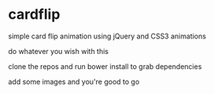 # cardflip
simple card flip animation using jQuery and CSS3 animations

do whatever you wish with this

clone the repos and run bower install to grab dependencies

add some images and you're good to go